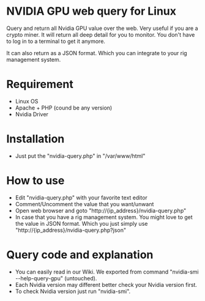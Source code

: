 # NVIDIA GPU web query for Linux
Query and return all Nvidia GPU value over the web. Very useful if you are a crypto miner. It will return all deep detail for you to monitor. You don't have to log in to a terminal to get it anymore.

It can also return as a JSON format. Which you can integrate to your rig management system.


# Requirement
- Linux OS
- Apache + PHP (cound be any version)
- Nvidia Driver


# Installation
- Just put the "nvidia-query.php" in "/var/www/html"


# How to use
- Edit "nvidia-query.php" with your favorite text editor
- Comment/Uncomment the value that you want/unwant
- Open web browser and goto "http://{ip_address}/nvidia-query.php"
- In case that you have a rig management system. You might love to get the value in JSON format. Which you just simply use "http://{ip_address}/nvidia-query.php?json"


# Query code and explanation
- You can easily read in our Wiki. We exported from command "nvidia-smi --help-query-gpu" (untouched).
- Each Nvidia version may different better check your Nvidia version first.
- To check Nvidia version just run "nvidia-smi".
